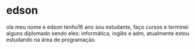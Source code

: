 # edson
ola meu nome e edson tenho16 ano sou estudante, faço cursos e terminei alguns diplomado sendo eles: informática, inglês e adm, atualmente estou estudando na área de programação.   
